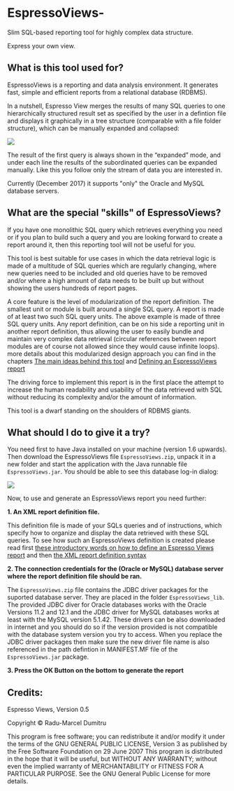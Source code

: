 # EspressoViews-
Slim SQL-based reporting tool for highly complex data structure. 

Express your own view. 

## **What is this tool used for?**

EspressoViews is a reporting and data analysis environment. 
It generates fast, simple and efficient reports from a relational database (RDBMS). 

In a nutshell, Espresso View merges the results of many SQL queries to one hierarchically structured result set as specified by the user in a defintion file and displays it graphically in a tree structure (comparable with a file folder structure), which can be manually expanded and collapsed:

![](https://github.com/RaduMarcel/EspressoViews-/blob/master/DocImg/EspressoViewsImg1.png)

The result of the first query is always shown in the “expanded” mode, and under each line the results of the subordinated queries can be expanded manually. Like this you follow only the stream of data you are interested in.

Currently (December 2017) it supports "only" the Oracle and MySQL database servers.

## **What are the special "skills" of EspressoViews?**

If you have one monolithic SQL query which retrieves everything you need or if you plan to build such a query and you are looking forward to create a report around it, then this reporting tool will not be useful for you.

This tool is best suitable for use cases in which the data retrieval logic is made of a multitude of SQL queries which are regularly changing, where new queries need to be included and old queries have to be removed and/or where a high amount of data needs to be built up but without showing the users hundreds of report pages. 

A core feature is the level of modularization of the report definition.
The smallest unit or module is built around a single SQL query. A report is made of at least two such SQL query units. The above example is made of three SQL query units. Any report definition, can be on his side a reporting unit in another report definition, thus allowing the user to easily bundle and maintain very complex data retrieval (circular references between report modules are of course not allowed since they would cause infinite loops). 
more details about this modularized design approach you can find in the chapters [The main ideas behind this tool][Ideas] and [Defining an EspressoViews report][ReportDef]

[Ideas]: https://github.com/RaduMarcel/EspressoViews-/wiki/2.-The-main-ideas-behind-this-tool
[ReportDef]: https://github.com/RaduMarcel/EspressoViews-/wiki/3.-Defining-an-EspressoViews-report

The driving force to implement this report is in the first place the attempt to increase the human readability and usability of the data retrieved with SQL without reducing its complexity and/or the amount of information. 

This tool is a dwarf standing on the shoulders of RDBMS giants.


## What should I do to give it a try?

You need first to have Java installed on your machine (version 1.6 upwards).
Then download the EspressoViews file `EspressoViews.zip`, unpack it in a new folder and start the application with the Java runnable file `EspressoViews.jar`. You should be able to see this database log-in dialog:

![](https://github.com/RaduMarcel/EspressoViews-/blob/master/DocImg/EspressoViewsInstall.png)



Now, to use and generate an EspressoViews report you need further:

**1. An XML report definition file.**

This definition file is made of your SQLs queries and of instructions, which specify how to organize and display the data retrieved with these SQL queries. To see how such an EspressoViews definition is created please read first [these introductory words on how to define an Espresso Views report][ReportDef] and then [the XML report definition syntax][ReportSyntax]

[ReportDef]: https://github.com/RaduMarcel/EspressoViews-/wiki/3.-Defining-an-EspressoViews-report
[ReportSyntax]: https://github.com/RaduMarcel/EspressoViews-/wiki/4.-The-XML-report-definition-syntax

**2. The connection credentials for the (Oracle or MySQL) database server where the report definition file should be ran.**

The `EspressoViews.zip` file contains the JDBC driver packages for the suported database server. They are placed in the folder `EspressoViews_lib`. The provided JDBC diver for Oracle databases works with the Oracle Versions 11.2 and 12.1 and the JDBC driver for MySQL databases works at least with the MySQL version 5.1.42.
These drivers can be also downloaded in internet and you should do so if the version provided is not compatible with the database system version you try to access.
When you replace the JDBC driver packages then make sure the new driver file name is also referenced in the path defintion in MANIFEST.MF file of the `EspressoViews.jar` package.  


**3. Press the OK Button on the bottom to generate the report**




## Credits: 
Espresso Views, Version 0.5

Copyright © Radu-Marcel Dumitru

This program is free software; you can redistribute it and/or modify it under the terms of the GNU GENERAL PUBLIC LICENSE, Version 3 as published by the Free Software Foundation on 29 June 2007
This program is distributed in the hope that it will be useful, but WITHOUT ANY WARRANTY; without even the implied warranty of MERCHANTABILITY or FITNESS FOR A PARTICULAR PURPOSE. 
See the GNU General Public License for more details.


